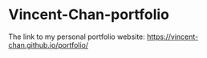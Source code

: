 # Vincent-Chan-portfolio

The link to my personal portfolio website: https://vincent-chan.github.io/portfolio/